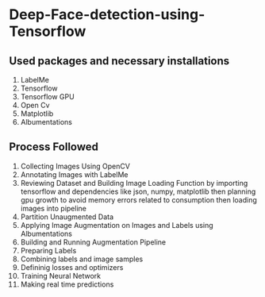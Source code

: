 # Deep-Face-detection-using-Tensorflow

## Used packages and necessary installations
1) LabelMe
2) Tensorflow
3) Tensorflow GPU
4) Open Cv
5) Matplotlib
6) Albumentations


## Process Followed 
1) Collecting Images Using OpenCV
2) Annotating Images with LabelMe
3) Reviewing Dataset and Building Image Loading Function by importing tensorflow and dependencies like json, numpy, matplotlib then planning gpu growth to avoid memory errors related to consumption then loading images into pipeline
4) Partition Unaugmented Data
5) Applying Image Augmentation on Images and Labels using Albumentations
6) Building and Running Augmentation Pipeline
7) Preparing Labels
8) Combining labels and image samples
9) Defininig losses and optimizers
10) Training Neural Network 
11) Making real time predictions 
